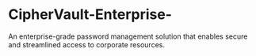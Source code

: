 # CipherVault-Enterprise-
An enterprise-grade password management solution that enables secure and streamlined access to corporate resources.
